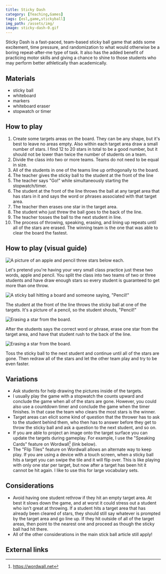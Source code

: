 ```yaml
---
title: Sticky Dash
category: [Teaching,Games]
tags: [esl,game,stickyball]
img_path: /assets/img/
image: sticky-dash-0.gif
---
```


Sticky Dash is a fast-paced, team-based sticky ball game that adds some excitement, time pressure, and randomization to what would otherwise be a boring repeat-after-me type of task. It also has the added benefit of practicing motor skills and giving a chance to shine to those students who may perform better athletically than academically.

## Materials

- sticky ball
- whiteboard
- markers
- whiteboard eraser
- stopwatch or timer

## How to play

1. Create some targets areas on the board. They can be any shape, but it's best to leave no areas empty. Also within each target area draw a small number of stars. I find 12 to 20 stars in total to be a good number, but it should not be lower than twice the number of students on a team.
1. Divide the class into two or more teams. Teams do not need to be equal in size.
1. All of the students in one of the teams line up orthogonally to the board.
1. The teacher gives the sticky ball to the student at the front of the line
1. The teacher says "Go!" while simultaneously starting the stopwatch/timer.
1. The student at the front of the line throws the ball at any target area that has stars in it and says the word or phrases associated with that target area.
1. The teacher then erases one star in the target area.
1. The student who just threw the ball goes to the back of the line.
1. The teacher tosses the ball to the next student in line.
1. The process of throwing, speaking, erasing, and lining up repeats until all of the stars are erased. The winning team is the one that was able to clear the board the fastest.

## How to play (visual guide)

![A picture of an apple and pencil three stars below each.](sticky-dash-1.gif)

Let's pretend you're having your very small class practice just these two words, apple and pencil. You split the class into two teams of two or three students and have draw enough stars so every student is guaranteed to get more than one throw.

![A sticky ball hitting a board and someone saying, "Pencil!"](sticky-dash-2.gif)

The student at the front of the line throws the sticky ball at one of the targets. It's a picture of a pencil, so the student shouts, "Pencil!"

![Erasing a star from the board.](sticky-dash-3.gif)

After the students says the correct word or phrase, erase one star from the target area, and have that student rush to the back of the line.

![Erasing a star from the board.](sticky-dash-4.gif)

Toss the sticky ball to the next student and continue until all of the stars are gone. Then redraw all of the stars and let the other team play and try to be even faster.

## Variations

- Ask students for help drawing the pictures inside of the targets.
- I usually play the game with a stopwatch the counts upward and conclude the game when all of the stars are gone. However, you could also use a countdown timer and conclude the game when the timer finishes. In that case the team who clears the most stars is the winner.
- Target areas can elicit some kind of question that the thrower has to ask to the student behind them, who then has to answer before they get to throw the sticky ball and ask a question to the next student, and so on.
- If you are able to project an image onto the target surface you can update the targets during gameplay. For example, I use the "Speaking Cards" feature on Wordwall[^1] (link below).
- The "Flip Tiles" feature on Wordwall allows an alternate way to keep play. If you are using a device with a touch screen, when a sticky ball hits a target you can swipe the tile and it will flip over. This is like playing with only one star per target, but now after a target has been hit it cannot be hit again. I like to use this for large vocabulary sets.


## Considerations

- Avoid having one student rethrow if they hit an empty target area. At best it slows down the game, and at worst it could stress out a student who isn't great at throwing. If a student hits a target area that has already been cleared of stars, they should still say whatever is prompted by the target area and go line up. If they hit outside of all of the target areas, then point to the nearest one and proceed as though the sticky ball had hit there.
- All of the other considerations in the main stick ball article still apply!

## External links

[^1]: <https://wordwall.net>